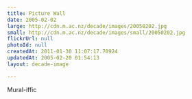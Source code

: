 ```yaml
---
title: Picture Wall
date: 2005-02-02
large: http://cdn.m.ac.nz/decade/images/20050202.jpg
small: http://cdn.m.ac.nz/decade/images/small/20050202.jpg
flickrUrl: null
photoId: null
createdAt: 2011-01-30 11:07:17.70924
updatedAt: 2005-02-20 01:54:13
layout: decade-image

---
```

Mural-iffic
